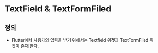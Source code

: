 # TextField & TextFormFiled

## 정의
 - Flutter에서 사용자의 입력을 받기 위해서는 Textfield 위젯과 TextFormFiled 위젯이 존재 한다.
